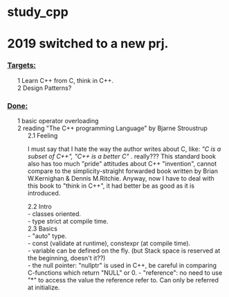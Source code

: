 # study_cpp
<style>
ol {
  counter-reset: item
}
li {
  display: block
}
ol li:before {
  content: counters(item, ".") " ";
  counter-increment: item
}
</style>

<h1> 2019 switched to a new prj.</h1>
<h3><u>Targets:</u></h3>
    <ol>
        <li> Learn C++ from C, think in C++.
        <li> Design Patterns?
    </ol>
<h3><u>Done:</u></h3>
    <ol>
        <li>basic operator overloading</li>
        <li>reading "The C++ programming Language" by Bjarne Stroustrup </br>
            <ol>
                <li> Feeling </br>
                 <p> I must say that I hate the way the author writes about C, like:<i> "C is a subset of C++", "C++ is a better C" </i>. really???
                 This standard book also has too much "pride" attitudes about C++ "invention", cannot compare to the simplicity-straight forwarded book written by Brian W.Kernighan & Dennis M.Ritchie.
                 Anyway, now I have to deal with this book to "think in C++", it had better be as good as it is introduced. </p>
                </li>
                <li> Intro </br>
                    - classes oriented. </br>
                    - type strict at compile time.</br>
                </li>
                <li> Basics </br>
                    - "auto" type.</br>
                    - const (validate at runtime), constexpr (at compile time).</br>
                    - variable can be defined on the fly. (but Stack space is reserved at the beginning, doesn't it??)</br>
                    - the null pointer: "nullptr" is used in C++, be careful in comparing C-functions which return "NULL" or 0.
                    - "reference": no need to use "*" to access the value the reference refer to. Can only be referred at initialize. </br>
                </li>
            </ol>
        </li>
    </ol>

